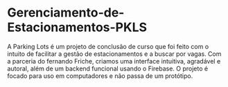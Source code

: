 # Gerenciamento-de-Estacionamentos-PKLS
A Parking Lots é um projeto de conclusão de curso que foi feito com o intuito de facilitar a gestão de estacionamentos e a buscar por vagas. Com a parceria do fernando Friche, criamos uma interface intuitiva, agradável e autoral, além de um backend funcional usando o Firebase. O projeto é focado para uso em computadores e não passa de um protótipo.
